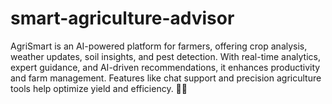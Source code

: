 # smart-agriculture-advisor
AgriSmart is an AI-powered platform for farmers, offering crop analysis, weather updates, soil insights, and pest detection. With real-time analytics, expert guidance, and AI-driven recommendations, it enhances productivity and farm management. Features like chat support and precision agriculture tools help optimize yield and efficiency. 🚀🌱
